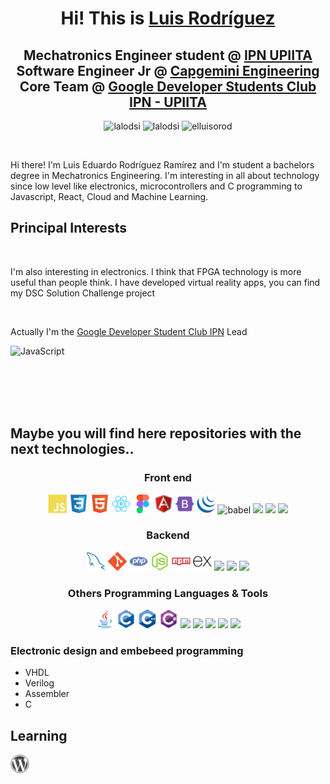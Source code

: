 <h1 align="center">Hi! This is <a href="https://www.linkedin.com/in/luis-rodriguez-935613141/">Luis Rodríguez</a></h1>
<h2 align="center">
  Mechatronics Engineer student @ <a href="https://www.upiita.ipn.mx/">IPN UPIITA</a> <br>
  Software Engineer Jr @ <a href="https://capgemini-engineering.com/us/en/">Capgemini Engineering</a> <br>
  Core Team @ <a href="https://gdsc.community.dev/national-polytechnic-institute-of-mexico-upiita/">Google Developer Students Club IPN - UPIITA</a> <br>
</h2>

<div align="center">
  <p align="center" href="https://github.com/lalodsi"> 
    <img src="https://komarev.com/ghpvc/?username=lalodsi&label=Profile%20views&color=0f75b6&style=flat&color=yellow" alt="lalodsi"/> 
    <img src="https://img.shields.io/github/followers/lalodsi.svg?style=flat&logo=github&label=Follow&maxAge=2592000&color=blue" alt="lalodsi"/> 
    <img src="https://img.shields.io/twitter/follow/elluisorod?color=purple&label=Follow&logo=twitter&style=flat" alt="elluisorod"/>   
  </p>
</div>

<br>

Hi there! I'm Luis Eduardo Rodríguez Ramírez and I'm student a bachelors degree in Mechatronics Engineering. I'm interesting in all about technology since low level like electronics, microcontrollers and C programming to Javascript, React, Cloud and Machine Learning.

## Principal Interests


<br>

  I'm also interesting in electronics. I think that FPGA technology is more useful than people think.
I have developed virtual reality apps, you can find my <a src="https://github.com/lalodsi/phobicsol-project">DSC Solution Challenge project</a>

<br>

  Actually I'm the [Google Developer Student Club IPN](https://dsc.community.dev/u/my8bvk/#/about) Lead

<img src="https://raw.githubusercontent.com/lalodsi/profile/main/images/logoDSC.svg?token=AN7LWF5MDJPBXXDESFCJRLTAUN2P4" alt="JavaScript" height=50/>

<br> <br> <br> <br>

## Maybe you will find here repositories with the next technologies..
<h3 align="center"> Front end </h3>
<p>
  <div align="center">
    <img src="https://raw.githubusercontent.com/devicons/devicon/c7d326b6009e60442abc35fa45706d6f30ee4c8e/icons/javascript/javascript-plain.svg" alt="JavaScript" height=30/>
    <img src="https://raw.githubusercontent.com/devicons/devicon/c7d326b6009e60442abc35fa45706d6f30ee4c8e/icons/css3/css3-original.svg" alt="CSS3" height=30/>
    <img src="https://raw.githubusercontent.com/devicons/devicon/c7d326b6009e60442abc35fa45706d6f30ee4c8e/icons/html5/html5-original.svg" alt="HTML5" height=30/>
    <img src="https://github.com/devicons/devicon/blob/master/icons/react/react-original.svg" alt="React" height=30/>
    <img src="https://github.com/devicons/devicon/blob/master/icons/figma/figma-original.svg" alt="Figma" height=30/>
    <img src="https://raw.githubusercontent.com/devicons/devicon/c7d326b6009e60442abc35fa45706d6f30ee4c8e/icons/angularjs/angularjs-original.svg" alt ="Angular" height=30/>
    <img src="https://raw.githubusercontent.com/devicons/devicon/c7d326b6009e60442abc35fa45706d6f30ee4c8e/icons/bootstrap/bootstrap-plain.svg" alt="Bootstrap" height=30/>
    <img src="https://raw.githubusercontent.com/devicons/devicon/c7d326b6009e60442abc35fa45706d6f30ee4c8e/icons/jquery/jquery-original.svg" alt="jQuery" height=30/>
    <img src="https://cdn.jsdelivr.net/gh/devicons/devicon/icons/babel/babel-original.svg" height=30 alt="babel"/>
    <img src="https://cdn.jsdelivr.net/gh/devicons/devicon/icons/electron/electron-original.svg" height=30 />
    <img src="https://cdn.jsdelivr.net/gh/devicons/devicon/icons/redux/redux-original.svg" height=30  />
    <img src="https://cdn.jsdelivr.net/gh/devicons/devicon/icons/typescript/typescript-original.svg" height=30  />
    
  </div>
</p>

<div align="center">
  <h3 align="center">Backend</h3>
  <p>
    <img src="https://raw.githubusercontent.com/devicons/devicon/c7d326b6009e60442abc35fa45706d6f30ee4c8e/icons/mysql/mysql-plain.svg" alt ="mySQL" height=30/>
    <img src="https://raw.githubusercontent.com/devicons/devicon/c7d326b6009e60442abc35fa45706d6f30ee4c8e/icons/git/git-original.svg" alt="Git" height=30/>
    <img src="https://raw.githubusercontent.com/devicons/devicon/c7d326b6009e60442abc35fa45706d6f30ee4c8e/icons/php/php-plain.svg" alt="PHP" height=30/>
    <img src="https://raw.githubusercontent.com/devicons/devicon/c7d326b6009e60442abc35fa45706d6f30ee4c8e/icons/nodejs/nodejs-original.svg" alt="NodeJS" height=30/>
    <img src="https://raw.githubusercontent.com/devicons/devicon/c7d326b6009e60442abc35fa45706d6f30ee4c8e/icons/npm/npm-original-wordmark.svg" alt="npm" height=30/>
    <img src="https://github.com/devicons/devicon/blob/master/icons/express/express-original.svg" alt="Express" height=30/>
    <img src="https://cdn.jsdelivr.net/gh/devicons/devicon/icons/graphql/graphql-plain.svg" height=30 />
    <img src="https://cdn.jsdelivr.net/gh/devicons/devicon/icons/nestjs/nestjs-plain.svg" height=30  />
    <img src="https://cdn.jsdelivr.net/gh/devicons/devicon/icons/webpack/webpack-original.svg" height=30  />
  </p>
</div>



<div align='center'>
  <h3>Others Programming Languages & Tools</h3>
  <p>
    <img src="https://raw.githubusercontent.com/devicons/devicon/c7d326b6009e60442abc35fa45706d6f30ee4c8e/icons/java/java-original.svg" alt="Java" height=30/>
    <img src="https://raw.githubusercontent.com/devicons/devicon/c7d326b6009e60442abc35fa45706d6f30ee4c8e/icons/c/c-original.svg" alt="C" height=30/>
    <img src="https://raw.githubusercontent.com/devicons/devicon/c7d326b6009e60442abc35fa45706d6f30ee4c8e/icons/cplusplus/cplusplus-original.svg" alt="Cplusplus" height=30/>
    <img src="https://raw.githubusercontent.com/devicons/devicon/c7d326b6009e60442abc35fa45706d6f30ee4c8e/icons/csharp/csharp-original.svg" alt="CSharp" height=30/>
    <img src="https://cdn.jsdelivr.net/gh/devicons/devicon/icons/latex/latex-original.svg" height=30  />
    <img src="https://cdn.jsdelivr.net/gh/devicons/devicon/icons/matlab/matlab-original.svg" height=30  />
    <img src="https://cdn.jsdelivr.net/gh/devicons/devicon/icons/numpy/numpy-original.svg" height=30  />
    <img src="https://cdn.jsdelivr.net/gh/devicons/devicon/icons/socketio/socketio-original.svg" height=30  />
    <img src="https://cdn.jsdelivr.net/gh/devicons/devicon/icons/unity/unity-original.svg" height=30  />
  </p>
</div>

<div>
  <h3>Electronic design and embebeed programming</h3>
  <p>
    <ul>
      <li>VHDL</li>
      <li>Verilog</li>
      <li>Assembler</li>
      <li>C</li>
    </ul>
  </p>
</div>

## Learning

<p>
  <img src="https://raw.githubusercontent.com/devicons/devicon/c7d326b6009e60442abc35fa45706d6f30ee4c8e/icons/wordpress/wordpress-plain.svg" alt="Wordpress" height=30/>
  
</p>
